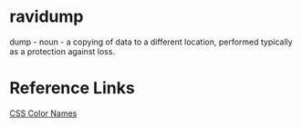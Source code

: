 # ravidump

dump - noun - a copying of data to a different location, performed typically as a protection against loss.

# Reference Links

[CSS Color Names](https://www.crockford.com/colors.html)

